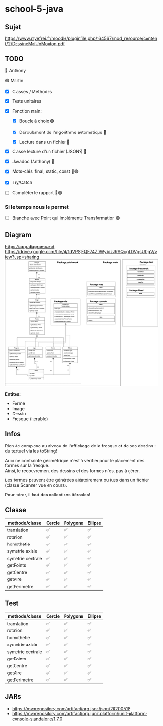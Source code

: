 # school-5-java

## Sujet
https://www.myefrei.fr/moodle/pluginfile.php/164567/mod_resource/content/2/DessineMoiUnMouton.pdf     

## TODO
🔵 Anthony 

🟢 Martin

- [X] Classes / Méthodes
- [X] Tests unitaires
- [X]  Fonction main:

   - [X] Boucle à choix 🟢
   
   - [X] Déroulement de l'algorithme automatique 🔵
   
   - [X] Lecture dans un fichier 🔵
   
- [X] Classe lecture d'un fichier (JSON?) 🔵
- [X] Javadoc (Anthony) 🔵
- [X] Mots-clés: final, static, const 🔵🟢
- [X] Try/Catch
- [ ] Compléter le rapport 🔵🟢

### Si le temps nous le permet
- [ ] Branche avec Point qui implémente Transformation 🟢

## Diagram

https://app.diagrams.net    
https://drive.google.com/file/d/1dVPSjFQF74Z0WybizJRSQcgkDVgsUDgV/view?usp=sharing
![DiagrameUML](./diagram.png?raw=true "Title")

**Entités:**     
- Forme
- Image
- Dessin
- Fresque (iterable)

## Infos
Rien de complexe au niveau de l'affichage de la fresque et de ses dessins : du textuel via les toString!      

Aucune contrainte géométrique n'est à vérifier pour le placement des formes sur la fresque.     
Ainsi, le recouvrement des dessins et des formes n'est pas à gérer.      

Les formes peuvent être générées aléatoirement ou lues dans un fichier (classe Scanner vue en cours).     

Pour itérer, il faut des collections itérables!      

## Classe

methode/classe    | Cercle | Polygone | Ellipse |
----------------- | ------ | -------- |---------|
translation       |   ✅   |    ✅    |   ✅    |
rotation          |   ✅   |    ✅    |   ✅    |
homothetie        |   ✅   |    ✅    |   ✅    |
symetrie axiale   |   ✅   |    ✅    |   ✅    |
symetrie centrale |   ✅   |    ✅    |   ✅    |
getPoints         |   ✅   |    ✅    |   ✅    |
getCentre         |   ✅   |    ✅    |   ✅    |
getAire           |   ✅   |    ✅    |   ✅    |
getPerimetre      |   ✅   |    ✅    |   ✅    |

## Test

methode/classe    | Cercle | Polygone | Ellipse |
----------------- | ------ | -------- |---------|
translation       |   ✅   |    ✅    |   ✅    |
rotation          |   ✅   |    ✅    |   ✅    |
homothetie        |   ✅   |    ✅    |   ✅    |
symetrie axiale   |   ✅   |    ✅    |   ✅    |
symetrie centrale |   ✅   |    ✅    |   ✅    |
getPoints         |   ✅   |    ✅    |   ✅    |
getCentre         |   ✅   |    ✅    |   ✅    |
getAire           |   ✅   |    ✅    |   ✅    |
getPerimetre      |   ✅   |    ✅    |   ✅    |

## JARs

- https://mvnrepository.com/artifact/org.json/json/20200518
- https://mvnrepository.com/artifact/org.junit.platform/junit-platform-console-standalone/1.7.0
